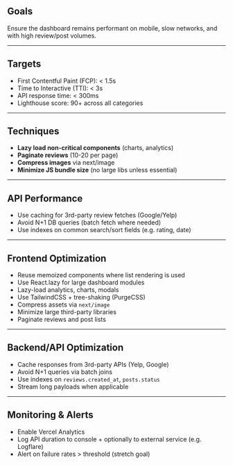## Goals

Ensure the dashboard remains performant on mobile, slow networks, and with high review/post volumes.

---

## Targets

- First Contentful Paint (FCP): < 1.5s
- Time to Interactive (TTI): < 3s
- API response time: < 300ms
- Lighthouse score: 90+ across all categories

---

## Techniques

- **Lazy load non-critical components** (charts, analytics)
- **Paginate reviews** (10-20 per page)
- **Compress images** via next/image
- **Minimize JS bundle size** (no large libs unless essential)

---

## API Performance

- Use caching for 3rd-party review fetches (Google/Yelp)
- Avoid N+1 DB queries (batch fetch where needed)
- Use indexes on common search/sort fields (e.g. rating, date)

---

## Frontend Optimization

- Reuse memoized components where list rendering is used
- Use React.lazy for large dashboard modules
- Lazy-load analytics, charts, modals
- Use TailwindCSS + tree-shaking (PurgeCSS)
- Compress assets via `next/image`
- Minimize large third-party libraries
- Paginate reviews and post lists

---

## Backend/API Optimization

- Cache responses from 3rd-party APIs (Yelp, Google)
- Avoid N+1 queries via batch joins
- Use indexes on `reviews.created_at`, `posts.status`
- Stream long payloads when applicable

---

## Monitoring & Alerts

- Enable Vercel Analytics
- Log API duration to console + optionally to external service (e.g. Logflare)
- Alert on failure rates > threshold (stretch goal)
